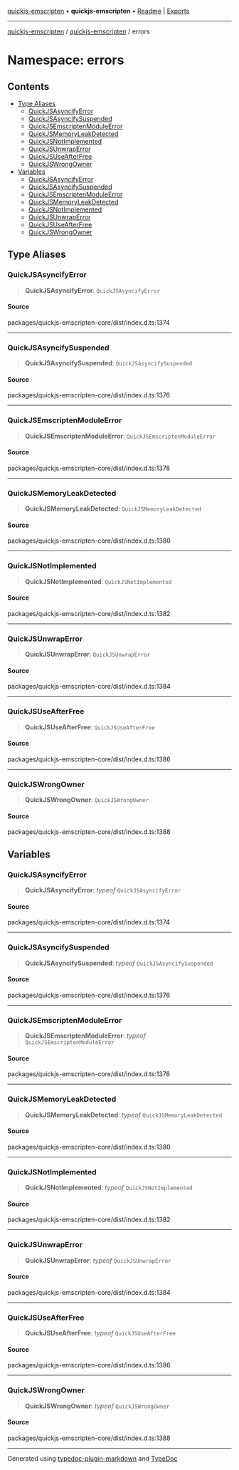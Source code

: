[quickjs-emscripten](../../../packages.md) • **quickjs-emscripten** • [Readme](../../README.md) \| [Exports](../../exports.md)

***

[quickjs-emscripten](../../../packages.md) / [quickjs-emscripten](../../exports.md) / errors

# Namespace: errors

## Contents

- [Type Aliases](README.md#type-aliases)
  - [QuickJSAsyncifyError](README.md#quickjsasyncifyerror)
  - [QuickJSAsyncifySuspended](README.md#quickjsasyncifysuspended)
  - [QuickJSEmscriptenModuleError](README.md#quickjsemscriptenmoduleerror)
  - [QuickJSMemoryLeakDetected](README.md#quickjsmemoryleakdetected)
  - [QuickJSNotImplemented](README.md#quickjsnotimplemented)
  - [QuickJSUnwrapError](README.md#quickjsunwraperror)
  - [QuickJSUseAfterFree](README.md#quickjsuseafterfree)
  - [QuickJSWrongOwner](README.md#quickjswrongowner)
- [Variables](README.md#variables)
  - [QuickJSAsyncifyError](README.md#quickjsasyncifyerror-1)
  - [QuickJSAsyncifySuspended](README.md#quickjsasyncifysuspended-1)
  - [QuickJSEmscriptenModuleError](README.md#quickjsemscriptenmoduleerror-1)
  - [QuickJSMemoryLeakDetected](README.md#quickjsmemoryleakdetected-1)
  - [QuickJSNotImplemented](README.md#quickjsnotimplemented-1)
  - [QuickJSUnwrapError](README.md#quickjsunwraperror-1)
  - [QuickJSUseAfterFree](README.md#quickjsuseafterfree-1)
  - [QuickJSWrongOwner](README.md#quickjswrongowner-1)

## Type Aliases

### QuickJSAsyncifyError

> **QuickJSAsyncifyError**: `QuickJSAsyncifyError`

#### Source

packages/quickjs-emscripten-core/dist/index.d.ts:1374

***

### QuickJSAsyncifySuspended

> **QuickJSAsyncifySuspended**: `QuickJSAsyncifySuspended`

#### Source

packages/quickjs-emscripten-core/dist/index.d.ts:1376

***

### QuickJSEmscriptenModuleError

> **QuickJSEmscriptenModuleError**: `QuickJSEmscriptenModuleError`

#### Source

packages/quickjs-emscripten-core/dist/index.d.ts:1378

***

### QuickJSMemoryLeakDetected

> **QuickJSMemoryLeakDetected**: `QuickJSMemoryLeakDetected`

#### Source

packages/quickjs-emscripten-core/dist/index.d.ts:1380

***

### QuickJSNotImplemented

> **QuickJSNotImplemented**: `QuickJSNotImplemented`

#### Source

packages/quickjs-emscripten-core/dist/index.d.ts:1382

***

### QuickJSUnwrapError

> **QuickJSUnwrapError**: `QuickJSUnwrapError`

#### Source

packages/quickjs-emscripten-core/dist/index.d.ts:1384

***

### QuickJSUseAfterFree

> **QuickJSUseAfterFree**: `QuickJSUseAfterFree`

#### Source

packages/quickjs-emscripten-core/dist/index.d.ts:1386

***

### QuickJSWrongOwner

> **QuickJSWrongOwner**: `QuickJSWrongOwner`

#### Source

packages/quickjs-emscripten-core/dist/index.d.ts:1388

## Variables

### QuickJSAsyncifyError

> **QuickJSAsyncifyError**: *typeof* `QuickJSAsyncifyError`

#### Source

packages/quickjs-emscripten-core/dist/index.d.ts:1374

***

### QuickJSAsyncifySuspended

> **QuickJSAsyncifySuspended**: *typeof* `QuickJSAsyncifySuspended`

#### Source

packages/quickjs-emscripten-core/dist/index.d.ts:1376

***

### QuickJSEmscriptenModuleError

> **QuickJSEmscriptenModuleError**: *typeof* `QuickJSEmscriptenModuleError`

#### Source

packages/quickjs-emscripten-core/dist/index.d.ts:1378

***

### QuickJSMemoryLeakDetected

> **QuickJSMemoryLeakDetected**: *typeof* `QuickJSMemoryLeakDetected`

#### Source

packages/quickjs-emscripten-core/dist/index.d.ts:1380

***

### QuickJSNotImplemented

> **QuickJSNotImplemented**: *typeof* `QuickJSNotImplemented`

#### Source

packages/quickjs-emscripten-core/dist/index.d.ts:1382

***

### QuickJSUnwrapError

> **QuickJSUnwrapError**: *typeof* `QuickJSUnwrapError`

#### Source

packages/quickjs-emscripten-core/dist/index.d.ts:1384

***

### QuickJSUseAfterFree

> **QuickJSUseAfterFree**: *typeof* `QuickJSUseAfterFree`

#### Source

packages/quickjs-emscripten-core/dist/index.d.ts:1386

***

### QuickJSWrongOwner

> **QuickJSWrongOwner**: *typeof* `QuickJSWrongOwner`

#### Source

packages/quickjs-emscripten-core/dist/index.d.ts:1388

***

Generated using [typedoc-plugin-markdown](https://www.npmjs.com/package/typedoc-plugin-markdown) and [TypeDoc](https://typedoc.org/)

